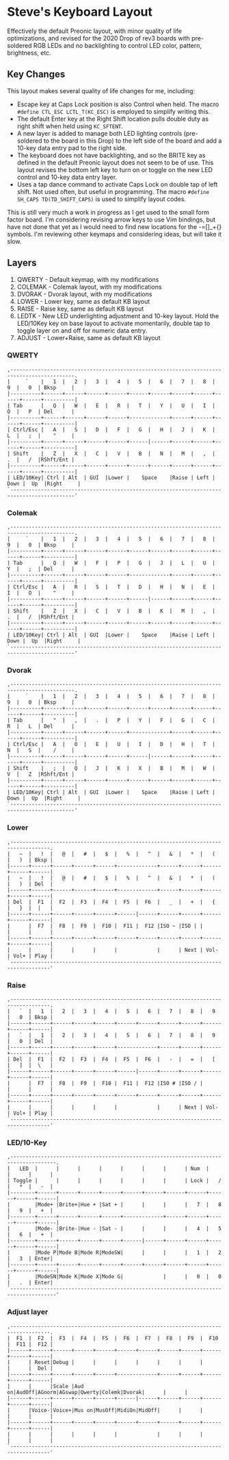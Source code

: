 # Steve's Keyboard Layout

Effectively the default Preonic layout, with minor quality of life optimizations, and revised for the 2020 Drop of rev3 boards with pre-soldered RGB LEDs and no backlighting to control LED color, pattern, brightness, etc.

## Key Changes

This layout makes several quality of life changes for me, including:

- Escape key at Caps Lock position is also Control when held. The macro ``#define CTL_ESC LCTL_T(KC_ESC)`` is employed to simplify writing this.
- The default Enter key at the Right Shift location pulls double duty as right shift when held using ``KC_SFTENT``.
- A new layer is added to manage both LED lighting controls (pre-soldered to the board in this Drop) to the left side of the board and add a 10-key data entry pad to the right side.
- The keyboard does not have backlighting, and so the BRITE key as defined in the default Preonic layout does not seem to be of use. This layout revises the bottom left key to turn on or toggle on the new LED control and 10-key data entry layer.
- Uses a tap dance command to activate Caps Lock on double tap of left shift. Not used often, but useful in programming. The macro ``#define SH_CAPS TD(TD_SHIFT_CAPS)`` is used to simplify layout codes.

This is still very much a work in progress as I get used to the small form factor board. I'm considering revising arrow keys to use Vim bindings, but have not done that yet as I would need to find new locations for the -=[]_+{} symbols. I'm reviewing other keymaps and considering ideas, but will take it slow.


## Layers

1. QWERTY - Default keymap, with my modifications
2. COLEMAK - Colemak layout, with my modifications
3. DVORAK - Dvorak layout, with my modifications
4. LOWER - Lower key, same as default KB layout
5. RAISE - Raise key, same as default KB layout
6. LEDTK - New LED underlighting adjustment and 10-key layout. Hold the LED/10Key key on base layout to activate momentarily, double tap to toggle layer on and off for numeric data entry.
6. ADJUST - Lower+Raise, same as default KB layout

### QWERTY
```
,-------------------------------------------------------------------------------------------.
|     `    |   1  |   2  |   3  |   4  |   5  |   6  |   7  |   8  |   9  |   0  | Bksp     |
|----------+------+------+------+------+------+------+------+------+------+------+----------|
| Tab      |   Q  |   W  |   E  |   R  |   T  |   Y  |   U  |   I  |   O  |   P  | Del      |
|----------+------+------+------+------+-------------+------+------+------+------+----------|
| Ctrl/Esc |   A  |   S  |   D  |   F  |   G  |   H  |   J  |   K  |   L  |   ;  |    "     |
|----------+------+------+------+------+------|------+------+------+------+------+----------|
| Shift    |   Z  |   X  |   C  |   V  |   B  |   N  |   M  |   ,  |   .  |   /  |RShft/Ent |
|----------+------+------+------+------+------+------+------+------+------+------+----------|
| LED/10Key| Ctrl | Alt  | GUI  |Lower |    Space    |Raise | Left | Down |  Up  |Right     |
`-------------------------------------------------------------------------------------------'
```

### Colemak
```
,-------------------------------------------------------------------------------------------.
|     `    |   1  |   2  |   3  |   4  |   5  |   6  |   7  |   8  |   9  |   0  | Bksp     |
|----------+------+------+------+------+------+------+------+------+------+------+----------|
| Tab      |   Q  |   W  |   F  |   P  |   G  |   J  |   L  |   U  |   Y  |   ;  | Del      |
|----------+------+------+------+------+-------------+------+------+------+------+----------|
| Ctrl/Esc |   A  |   R  |   S  |   T  |   D  |   H  |   N  |   E  |   I  |   O  |    "     |
|----------+------+------+------+------+------|------+------+------+------+------+----------|
| Shift    |   Z  |   X  |   C  |   V  |   B  |   K  |   M  |   ,  |   .  |   /  |RShft/Ent |
|----------+------+------+------+------+------+------+------+------+------+------+----------|
| LED/10Key| Ctrl | Alt  | GUI  |Lower |    Space    |Raise | Left | Down |  Up  |Right     |
`-------------------------------------------------------------------------------------------'
 ```
 
 ### Dvorak
 ```
 ,-------------------------------------------------------------------------------------------.
 |     `    |   1  |   2  |   3  |   4  |   5  |   6  |   7  |   8  |   9  |   0  | Bksp     |
 |----------+------+------+------+------+------+------+------+------+------+------+----------|
 | Tab      |   "  |   ,  |   .  |   P  |   Y  |   F  |   G  |   C  |   R  |   L  | Del      |
 |----------+------+------+------+------+-------------+------+------+------+------+----------|
 | Ctrl/Esc |   A  |   O  |   E  |   U  |   I  |   D  |   H  |   T  |   N  |   S  |    /     |
 |----------+------+------+------+------+------|------+------+------+------+------+----------|
 | Shift    |   ;  |   Q  |   J  |   K  |   X  |   B  |   M  |   W  |   V  |   Z  |RShft/Ent |
 |----------+------+------+------+------+------+------+------+------+------+------+----------|
 | LED/10Key| Ctrl | Alt  | GUI  |Lower |    Space    |Raise | Left | Down |  Up  |Right     |
 `-------------------------------------------------------------------------------------------'
 ```
 
 ### Lower
 ```
,-----------------------------------------------------------------------------------.
|   ~  |   !  |   @  |   #  |   $  |   %  |   ^  |   &  |   *  |   (  |   )  | Bksp |
|------+------+------+------+------+-------------+------+------+------+------+------|
|   ~  |   !  |   @  |   #  |   $  |   %  |   ^  |   &  |   *  |   (  |   )  | Del  |
|------+------+------+------+------+-------------+------+------+------+------+------|
| Del  |  F1  |  F2  |  F3  |  F4  |  F5  |  F6  |   _  |   +  |   {  |   }  |  |   |
|------+------+------+------+------+------|------+------+------+------+------+------|
|      |  F7  |  F8  |  F9  |  F10 |  F11 |  F12 |ISO ~ |ISO | |      |      |      |
|------+------+------+------+------+------+------+------+------+------+------+------|
|      |      |      |      |      |             |      | Next | Vol- | Vol+ | Play |
`-----------------------------------------------------------------------------------'
 ```
 
 ### Raise
 ```
,-----------------------------------------------------------------------------------.
|   `  |   1  |   2  |   3  |   4  |   5  |   6  |   7  |   8  |   9  |   0  | Bksp |
|------+------+------+------+------+------+------+------+------+------+------+------|
|   `  |   1  |   2  |   3  |   4  |   5  |   6  |   7  |   8  |   9  |   0  | Del  |
|------+------+------+------+------+-------------+------+------+------+------+------|
| Del  |  F1  |  F2  |  F3  |  F4  |  F5  |  F6  |   -  |   =  |   [  |   ]  |  \   |
|------+------+------+------+------+------|------+------+------+------+------+------|
|      |  F7  |  F8  |  F9  |  F10 |  F11 |  F12 |ISO # |ISO / |      |      |      |
|------+------+------+------+------+------+------+------+------+------+------+------|
|      |      |      |      |      |             |      | Next | Vol- | Vol+ | Play |
`-----------------------------------------------------------------------------------'
```

### LED/10-Key
```
,-------------------------------------------------------------------------------------.
|   LED  |      |      |      |      |      |      |      | Num  |      |      |      |
| Toggle |      |      |      |      |      |      |      | Lock |   /  |   *  |   -  |
|--------+------+------+------+------+------+------+------+------+------+------+------|
|        |Mode+ |Brite+|Hue + |Sat + |      |      |      |   7  |   8  |   9  |   +  |
|--------+------+------+------+------+-------------+------+------+------+------+------|
|        |Mode- |Brite-|Hue - |Sat - |      |      |      |   4  |   5  |   6  |   +  |
|--------+------+------+------+------+------|------+------+------+------+------+------|
|        |Mode P|Mode B|Mode R|ModeSW|      |      |      |   1  |   2  |   3  | Enter|
|--------+------+------+------+------+------+------+------+------+------+------+------|
|        |ModeSN|Mode K|Mode X|Mode G|             |      |   0  |   0  |   .  | Enter|
`-------------------------------------------------------------------------------------'
 ```

### Adjust layer
```
,-----------------------------------------------------------------------------------.
|  F1  |  F2  |  F3  |  F4  |  F5  |  F6  |  F7  |  F8  |  F9  |  F10 |  F11 |  F12 |
|------+------+------+------+------+------+------+------+------+------+------+------|
|      | Reset|Debug |      |      |      |      |      |      |      |      |  Del |
|------+------+------+------+------+-------------+------+------+------+------+------|
|      |      |Scale |Aud on|AudOff|AGnorm|AGswap|Qwerty|Colemk|Dvorak|      |      |
|------+------+------+------+------+------|------+------+------+------+------+------|
|      |Voice-|Voice+|Mus on|MusOff|MidiOn|MidOff|      |      |      |      |      |
|------+------+------+------+------+------+------+------+------+------+------+------|
|      |      |      |      |      |             |      |      |      |      |      |
`-----------------------------------------------------------------------------------'
```
